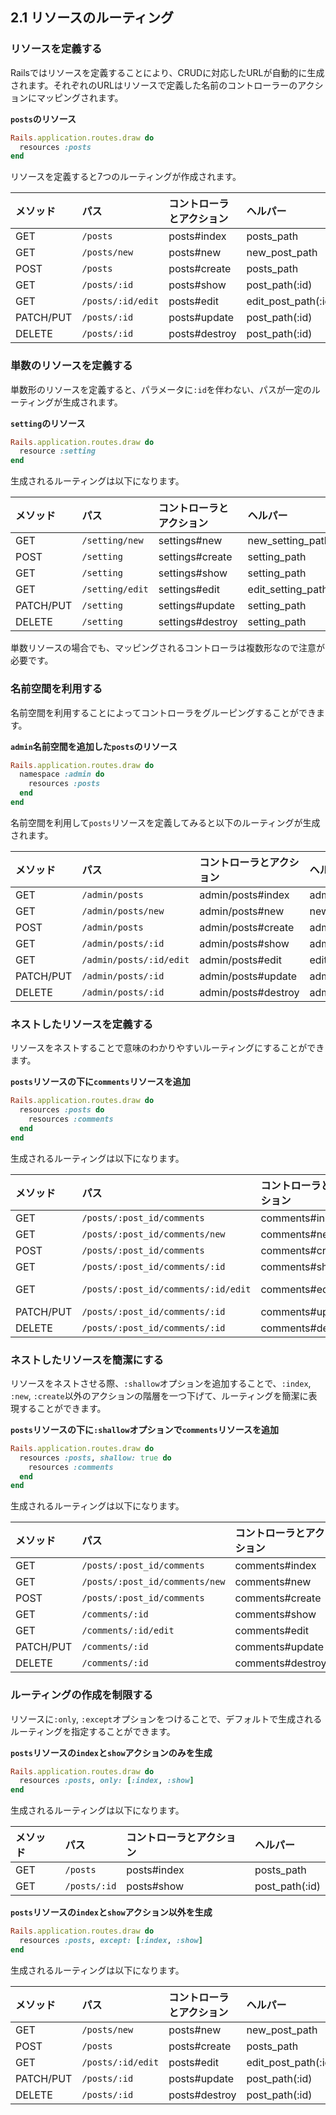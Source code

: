 ## 2.1 リソースのルーティング

### リソースを定義する

Railsではリソースを定義することにより、CRUDに対応したURLが自動的に生成されます。それぞれのURLはリソースで定義した名前のコントローラーのアクションにマッピングされます。

**`posts`のリソース**
```Ruby
Rails.application.routes.draw do
  resources :posts
end
```

リソースを定義すると7つのルーティングが作成されます。

| メソッド | パス | コントローラとアクション | ヘルパー |
|:---|:---|:---|:---|
| GET | `/posts` | posts#index | posts_path |
| GET | `/posts/new` | posts#new | new_post_path |
| POST | `/posts` | posts#create | posts_path |
| GET | `/posts/:id` | posts#show | post_path(:id) |
| GET | `/posts/:id/edit` | posts#edit | edit_post_path(:id) |
| PATCH/PUT | `/posts/:id` | posts#update | post_path(:id) |
| DELETE | `/posts/:id` | posts#destroy | post_path(:id) |


### 単数のリソースを定義する

単数形のリソースを定義すると、パラメータに`:id`を伴わない、パスが一定のルーティングが生成されます。

**`setting`のリソース**
```Ruby
Rails.application.routes.draw do
  resource :setting
end
```

生成されるルーティングは以下になります。

| メソッド | パス | コントローラとアクション | ヘルパー |
|:---|:---|:---|:---|
| GET | `/setting/new` | settings#new | new_setting_path |
| POST | `/setting` | settings#create | setting_path |
| GET | `/setting` | settings#show | setting_path |
| GET | `/setting/edit` | settings#edit | edit_setting_path |
| PATCH/PUT | `/setting` | settings#update | setting_path |
| DELETE | `/setting` | settings#destroy | setting_path |

単数リソースの場合でも、マッピングされるコントローラは複数形なので注意が必要です。

### 名前空間を利用する

名前空間を利用することによってコントローラをグルーピングすることができます。

**`admin`名前空間を追加した`posts`のリソース**
```Ruby
Rails.application.routes.draw do
  namespace :admin do
    resources :posts
  end
end
```

名前空間を利用して`posts`リソースを定義してみると以下のルーティングが生成されます。

| メソッド | パス | コントローラとアクション | ヘルパー |
|:---|:---|:---|:---|
| GET | `/admin/posts` | admin/posts#index | admin_posts_path |
| GET | `/admin/posts/new` | admin/posts#new | new_admin_post_path |
| POST | `/admin/posts` | admin/posts#create | admin_posts_path |
| GET | `/admin/posts/:id` | admin/posts#show | admin_post_path(:id) |
| GET | `/admin/posts/:id/edit` | admin/posts#edit | edit_admin_post_path(:id) |
| PATCH/PUT | `/admin/posts/:id` | admin/posts#update | admin_post_path(:id) |
| DELETE | `/admin/posts/:id` | admin/posts#destroy | admin_post_path(:id) |


### ネストしたリソースを定義する

リソースをネストすることで意味のわかりやすいルーティングにすることができます。

**`posts`リソースの下に`comments`リソースを追加**
```Ruby
Rails.application.routes.draw do
  resources :posts do
    resources :comments
  end
end
```

生成されるルーティングは以下になります。

| メソッド | パス | コントローラとアクション | ヘルパー |
|:---|:---|:---|:---|
| GET | `/posts/:post_id/comments` | comments#index | comments_path |
| GET | `/posts/:post_id/comments/new` | comments#new | new_comments_path |
| POST | `/posts/:post_id/comments` | comments#create | comments_path |
| GET | `/posts/:post_id/comments/:id` | comments#show | comment_path(:post_id, :id) |
| GET | `/posts/:post_id/comments/:id/edit` | comments#edit | edit_comment_path(:post_id, :id) |
| PATCH/PUT | `/posts/:post_id/comments/:id` | comments#update | comment_path(:post_id, :id) |
| DELETE | `/posts/:post_id/comments/:id` | comments#destroy | comment_path(:post_id, :id) |


### ネストしたリソースを簡潔にする

リソースをネストさせる際、`:shallow`オプションを追加することで、`:index`, `:new`, `:create`以外のアクションの階層を一つ下げて、ルーティングを簡潔に表現することができます。

**`posts`リソースの下に`:shallow`オプションで`comments`リソースを追加**
```Ruby
Rails.application.routes.draw do
  resources :posts, shallow: true do
    resources :comments
  end
end
```

生成されるルーティングは以下になります。

| メソッド | パス | コントローラとアクション | ヘルパー |
|:---|:---|:---|:---|
| GET | `/posts/:post_id/comments` | comments#index | comments_path |
| GET | `/posts/:post_id/comments/new` | comments#new | new_comments_path |
| POST | `/posts/:post_id/comments` | comments#create | comments_path |
| GET | `/comments/:id` | comments#show | comment_path(:id) |
| GET | `/comments/:id/edit` | comments#edit | edit_comment_path(:id) |
| PATCH/PUT | `/comments/:id` | comments#update | comment_path(:id) |
| DELETE | `/comments/:id` | comments#destroy | comment_path(:id) |

### ルーティングの作成を制限する

リソースに`:only`, `:except`オプションをつけることで、デフォルトで生成されるルーティングを指定することができます。

**`posts`リソースの`index`と`show`アクションのみを生成**
```Ruby
Rails.application.routes.draw do
  resources :posts, only: [:index, :show]
end
```

生成されるルーティングは以下になります。

| メソッド | パス | コントローラとアクション | ヘルパー |
|:---|:---|:---|:---|
| GET | `/posts` | posts#index | posts_path |
| GET | `/posts/:id` | posts#show | post_path(:id) |


**`posts`リソースの`index`と`show`アクション以外を生成**
```Ruby
Rails.application.routes.draw do
  resources :posts, except: [:index, :show]
end
```

生成されるルーティングは以下になります。

| メソッド | パス | コントローラとアクション | ヘルパー |
|:---|:---|:---|:---|
| GET | `/posts/new` | posts#new | new_post_path |
| POST | `/posts` | posts#create | posts_path |
| GET | `/posts/:id/edit` | posts#edit | edit_post_path(:id) |
| PATCH/PUT | `/posts/:id` | posts#update | post_path(:id) |
| DELETE | `/posts/:id` | posts#destroy | post_path(:id) |
